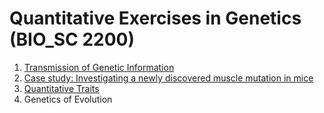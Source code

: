 # Quantitative Exercises in Genetics (BIO_SC 2200)

1. <a href="./TGI" target="_blank">Transmission of Genetic Information</a>
1. <a href="./TGI-Case-Study" target="_blank">Case study: Investigating a newly discovered muscle mutation in mice</a>
1. <a href="./QT" target="_blank">Quantitative Traits</a>
1. Genetics of Evolution
